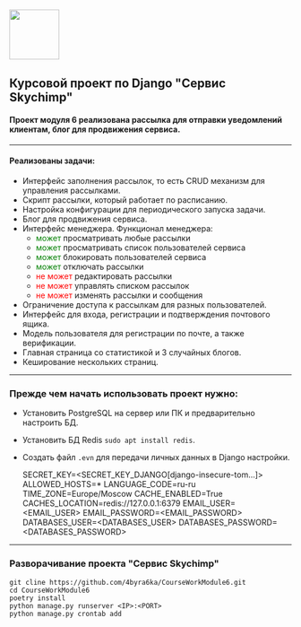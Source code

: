# <img src="https://notion-emojis.s3-us-west-2.amazonaws.com/prod/svg-twitter/1f412.svg" width="89"/>

## Курсовой проект по Django "Сервис Skychimp"

#### Проект модуля 6 реализована рассылка для отправки уведомлений клиентам, блог для продвижения сервиса.
***
#### Реализованы задачи:
* Интерфейс заполнения рассылок, то есть CRUD механизм для управления рассылками.
* Скрипт рассылки, который работает по расписанию.
* Настройка конфигурации для периодического запуска задачи.
* Блог для продвижения сервиса.
* Интерфейс менеджера. Функционал менеджера:
  * <span style="color : green">может</span> просматривать любые рассылки
  * <span style="color : green">может</span> просматривать список пользователей сервиса
  * <span style="color : green">может</span> блокировать пользователей сервиса
  * <span style="color : green">может</span> отключать рассылки
  * <span style="color : red">не может</span> редактировать рассылки
  * <span style="color : red">не может</span> управлять списком рассылок
  * <span style="color : red">не может</span> изменять рассылки и сообщения
* Ограничение доступа к рассылкам для разных пользователей.
* Интерфейс для входа, регистрации и подтверждения почтового ящика.
* Модель пользователя для регистрации по почте, а также верификации.
* Главная страница со статистикой и 3 случайных блогов.
* Кеширование нескольких страниц.
***
### Прежде чем начать использовать проект нужно:
* Установить PostgreSQL на сервер или ПК и предварительно настроить БД.
* Установить БД Redis `sudo apt install redis`.
* Создать файл `.evn` для передачи личных данных в Django настройки.

    
    SECRET_KEY=<SECRET_KEY_DJANGO[django-insecure-tom...]>
    ALLOWED_HOSTS=*
    LANGUAGE_CODE=ru-ru
    TIME_ZONE=Europe/Moscow
    CACHE_ENABLED=True
    CACHES_LOCATION=redis://127.0.0.1:6379
    EMAIL_USER=<EMAIL_USER>
    EMAIL_PASSWORD=<EMAIL_PASSWORD>
    DATABASES_USER=<DATABASES_USER>
    DATABASES_PASSWORD=<DATABASES_PASSWORD>

***
### Разворачивание проекта "Сервис Skychimp"
    git cline https://github.com/4byra6ka/CourseWorkModule6.git
    cd CourseWorkModule6
    poetry install
    python manage.py runserver <IP>:<PORT>
    python manage.py crontab add
